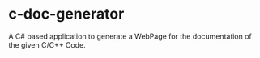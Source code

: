 # c-doc-generator
A C# based application to generate a WebPage for the documentation of the given C/C++ Code.
